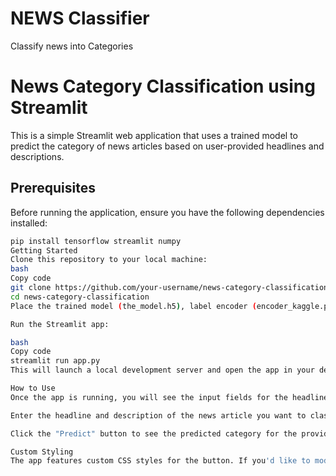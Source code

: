 # NEWS Classifier
 Classify news into Categories
 
# News Category Classification using Streamlit

This is a simple Streamlit web application that uses a trained model to predict the category of news articles based on user-provided headlines and descriptions.

## Prerequisites

Before running the application, ensure you have the following dependencies installed:

```bash
pip install tensorflow streamlit numpy
Getting Started
Clone this repository to your local machine:
bash
Copy code
git clone https://github.com/your-username/news-category-classification.git
cd news-category-classification
Place the trained model (the_model.h5), label encoder (encoder_kaggle.pkl), and tokenizer (tokenizer_kaggle.pkl) files in the same directory as the app.py script.

Run the Streamlit app:

bash
Copy code
streamlit run app.py
This will launch a local development server and open the app in your default web browser.

How to Use
Once the app is running, you will see the input fields for the headline and description of a news article.

Enter the headline and description of the news article you want to classify.

Click the "Predict" button to see the predicted category for the provided news article.

Custom Styling
The app features custom CSS styles for the button. If you'd like to modify the styles, you can do so in the app.py file, where the CSS styles are defined in the markdown function.
